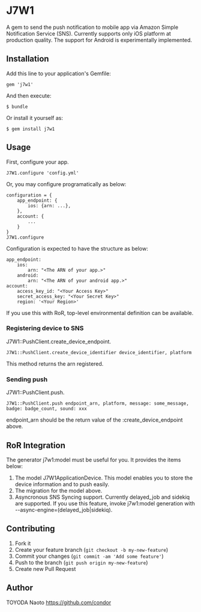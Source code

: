 # J7W1

A gem to send the push notification to mobile app via Amazon Simple Notification Service (SNS). Currently supports only iOS platform at production quality. The support for Android is experimentally implemented.

## Installation

Add this line to your application's Gemfile:

    gem 'j7w1'

And then execute:

    $ bundle

Or install it yourself as:

    $ gem install j7w1

## Usage

First, configure your app.

    J7W1.configure 'config.yml'

Or, you may configure programatically as below:

    configuration = {
        app_endpoint: {
            ios: {arn: ...},
        },
        account: {
            ...
        }
    }
    J7W1.configure 

Configuration is expected to have the structure as below:

    app_endpoint:
        ios:
            arn: "<The ARN of your app.>"
		android:
			arn: "<The ARN of your android app.>"
    account:
        access_key_id: "<Your Access Key>"
        secret_access_key: "<Your Secret Key>"
        region: '<Your Region>'


If you use this with RoR, top-level environmental definition can be available.

### Registering device to SNS

J7W1::PushClient.create_device_endpoint.

    J7W1::PushClient.create_device_identifier device_identifier, platform

This method returns the arn registered.

### Sending push

J7W1::PushClient.push.

    J7W1::PushClient.push endpoint_arn, platform, message: some_message, badge: badge_count, sound: xxx

endpoint_arn should be the return value of the :create_device_endpoint above.

## RoR Integration

The generator j7w1:model must be useful for you. It provides the items below:

1. The model J7W1ApplicationDevice. This model enables you to store the device information and to push easily.
2. The migration for the model above.
3. Asyncronous SNS Syncing support. Currently delayed_job and sidekiq are supported. If you use this feature, invoke j7w1:model generation with --async-engine=(delayed_job|sidekiq).

## Contributing

1. Fork it
2. Create your feature branch (`git checkout -b my-new-feature`)
3. Commit your changes (`git commit -am 'Add some feature'`)
4. Push to the branch (`git push origin my-new-feature`)
5. Create new Pull Request

## Author

TOYODA Naoto https://github.com/condor
